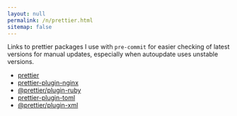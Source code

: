```yaml
---
layout: null
permalink: /n/prettier.html
sitemap: false
---
```


Links to prettier packages I use with `pre-commit` for easier checking of
latest versions for manual updates, especially when autoupdate uses unstable
versions.

- [prettier](https://www.npmjs.com/package/prettier)
- [prettier-plugin-nginx](https://www.npmjs.com/package/prettier-plugin-nginx)
- [@prettier/plugin-ruby](https://www.npmjs.com/package/@prettier/plugin-ruby)
- [prettier-plugin-toml](https://www.npmjs.com/package/prettier-plugin-toml)
- [@prettier/plugin-xml](https://www.npmjs.com/package/@prettier/plugin-xml)
